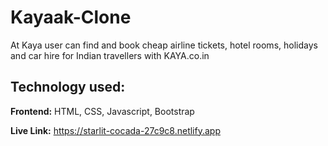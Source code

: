 ﻿# Kayaak-Clone

At Kaya user can find and book cheap airline tickets, hotel rooms, holidays and car hire for Indian travellers with KAYA.co.in


## Technology used:

**Frontend:**
HTML, CSS, Javascript, Bootstrap

**Live Link:**
https://starlit-cocada-27c9c8.netlify.app






